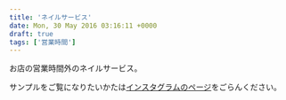 ```yaml
---
title: 'ネイルサービス'
date: Mon, 30 May 2016 03:16:11 +0000
draft: true
tags: ['営業時間']
---
```


お店の営業時間外のネイルサービス。

サンプルをご覧になりたいかたは[インスタグラムのページ](https://www.instagram.com/beautyhousenaildye/)をごらんください。